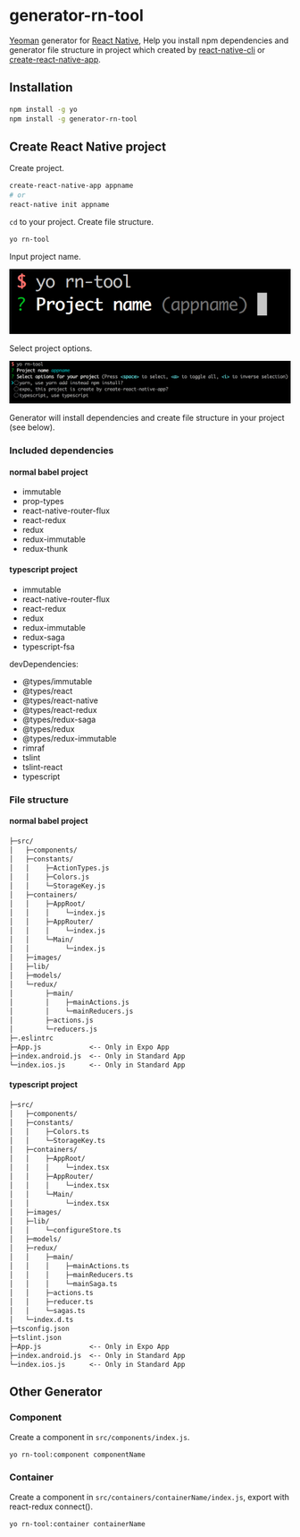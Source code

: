# generator-rn-tool
[Yeoman](http://yeoman.io) generator for [React Native](https://facebook.github.io/react-native/), Help you install npm dependencies and generator file structure in project which created by [react-native-cli](https://facebook.github.io/react-native/docs/getting-started.html#installing-dependencies) or [create-react-native-app](https://facebook.github.io/react-native/docs/getting-started.html).

## Installation

```bash
npm install -g yo
npm install -g generator-rn-tool
```

## Create React Native project

Create project.

```bash
create-react-native-app appname
# or
react-native init appname
```

`cd` to your project.
Create file structure.
```bash
yo rn-tool
```

Input project name.

![](/images/appname.png)

Select project options.

![](/images/options.png)

Generator will install dependencies and create file structure in your project (see below).

### Included dependencies

#### normal babel project
* immutable
* prop-types
* react-native-router-flux
* react-redux
* redux
* redux-immutable
* redux-thunk

#### typescript project
* immutable
* react-native-router-flux
* react-redux
* redux
* redux-immutable
* redux-saga
* typescript-fsa

devDependencies:
* @types/immutable
* @types/react
* @types/react-native
* @types/react-redux
* @types/redux-saga
* @types/redux
* @types/redux-immutable
* rimraf
* tslint
* tslint-react
* typescript

### File structure

#### normal babel project
```text
├─src/
│   ├─components/
│   ├─constants/
│   │    ├─ActionTypes.js
│   │    ├─Colors.js
│   │    └─StorageKey.js
│   ├─containers/
│   │    ├─AppRoot/
│   │    │    └─index.js
│   │    ├─AppRouter/
│   │    │    └─index.js
│   │    └─Main/
│   │         └─index.js
│   ├─images/
│   ├─lib/
│   ├─models/
│   └─redux/
│        ├─main/
│        │    ├─mainActions.js
│        │    └─mainReducers.js
│        ├─actions.js
│        └─reducers.js
├─.eslintrc
├─App.js            <-- Only in Expo App
├─index.android.js  <-- Only in Standard App
└─index.ios.js      <-- Only in Standard App
```

#### typescript project
```text
├─src/
│   ├─components/
│   ├─constants/
│   │    ├─Colors.ts
│   │    └─StorageKey.ts
│   ├─containers/
│   │    ├─AppRoot/
│   │    │    └─index.tsx
│   │    ├─AppRouter/
│   │    │    └─index.tsx
│   │    └─Main/
│   │         └─index.tsx
│   ├─images/
│   ├─lib/
│   │    └─configureStore.ts
│   ├─models/
│   ├─redux/
│   │    ├─main/
│   │    │    ├─mainActions.ts
│   │    │    ├─mainReducers.ts
│   │    │    └─mainSaga.ts
│   │    ├─actions.ts
│   │    ├─reducer.ts
│   │    └─sagas.ts
│   └─index.d.ts
├─tsconfig.json
├─tslint.json
├─App.js            <-- Only in Expo App
├─index.android.js  <-- Only in Standard App
└─index.ios.js      <-- Only in Standard App
```

## Other Generator
### Component

Create a component in `src/components/index.js`.

```bash
yo rn-tool:component componentName
```

### Container

Create a component in `src/containers/containerName/index.js`, export with react-redux connect().

```bash
yo rn-tool:container containerName
```
